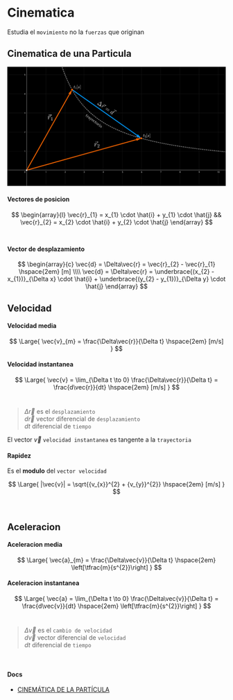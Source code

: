 # Cinematica

Estudia el `movimiento` no la `fuerzas` que originan


## Cinematica de una Particula

![](./cinematica-de-una-particula.svg)

#### Vectores de posicion 
$$
\begin{array}{l}
    \vec{r}_{1} = x_{1} \cdot \hat{i} + y_{1} \cdot \hat{j}
    &&
    \vec{r}_{2} = x_{2} \cdot \hat{i} + y_{2} \cdot \hat{j}
\end{array}
$$
<br>

#### Vector de desplazamiento 
$$
\begin{array}{c}
    \vec{d} = \Delta\vec{r} = \vec{r}_{2} - \vec{r}_{1}
    \hspace{2em} [m]
    \\\\
    \vec{d} = \Delta\vec{r} = 
    \underbrace{(x_{2} - x_{1})}_{\Delta x} \cdot \hat{i} 
    + 
    \underbrace{(y_{2} - y_{1})}_{\Delta y} \cdot \hat{j}
\end{array}
$$

## Velocidad

#### Velocidad media

$$
\Large{
    \vec{v}_{m} = \frac{\Delta\vec{r}}{\Delta t}
    \hspace{2em} [m/s]
}
$$

#### Velocidad instantanea

$$
\Large{
    \vec{v} = \lim_{\Delta t \to 0}  \frac{\Delta\vec{r}}{\Delta t} = \frac{d\vec{r}}{dt}
    \hspace{2em} [m/s]
}
$$
<br>

> $\Delta\vec{r}$ es el `desplazamiento`
> <br>
> $d\vec{r}$ vector diferencial de `desplazamiento`
> <br>
> $dt$ diferencial de `tiempo`


El vector $\vec{v}$ `velocidad instantanea` es tangente a la `trayectoria`

#### Rapidez

Es el **modulo** del `vector velocidad`

$$
\Large{
    |\vec{v}| = \sqrt{{v_{x}}^{2} + {v_{y}}^{2}}
    \hspace{2em} [m/s]
}
$$

<br>

## Aceleracion

#### Aceleracion media

$$
\Large{
    \vec{a}_{m} = \frac{\Delta\vec{v}}{\Delta t}
    \hspace{2em} \left[\tfrac{m}{s^{2}}\right]
}
$$

#### Aceleracion instantanea

$$
\Large{
    \vec{a} = \lim_{\Delta t \to 0} \frac{\Delta\vec{v}}{\Delta t}
    = \frac{d\vec{v}}{dt}
    \hspace{2em} \left[\tfrac{m}{s^{2}}\right]
}
$$
<br>

> $\Delta\vec{v}$ es el `cambio de velocidad`
> <br>
> $d\vec{v}$ vector diferencial de `velocidad`
> <br>
> $dt$ diferencial de `tiempo`


<br>

#### Docs

- [CINEMÁTICA DE LA PARTÍCULA](https://www.youtube.com/watch?v=i-lfqE_Edhg)